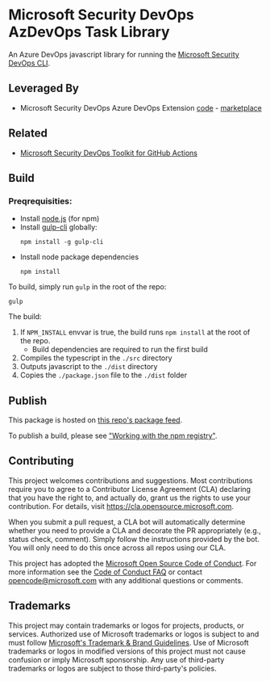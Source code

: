 # Microsoft Security DevOps AzDevOps Task Library

An Azure DevOps javascript library for running the [Microsoft Security DevOps CLI](https://aka.ms/msdo-nuget).

## Leveraged By
* Microsoft Security DevOps Azure DevOps Extension [code](https://github.com/microsoft/security-devops-azdevops) - [marketplace](https://marketplace.visualstudio.com/items?itemName=ms-securitydevops.microsoft-security-devops-azdevops)

## Related

* [Microsoft Security DevOps Toolkit for GitHub Actions](https://github.com/microsoft/security-devops-actions-toolkit)

## Build

### Preqrequisities:

* Install [node.js](https://nodejs.org/en) (for npm)
* Install [gulp-cli](https://www.npmjs.com/package/gulp-cli) globally:
  ```
  npm install -g gulp-cli
  ```
* Install node package dependencies
  ```
  npm install
  ```

To build, simply run `gulp` in the root of the repo:
```
gulp
```

The build:
1. If `NPM_INSTALL` envvar is true, the build runs `npm install` at the root of the repo.
   * Build dependencies are required to run the first build
1. Compiles the typescript in the `./src` directory
1. Outputs javascript to the `./dist` directory
1. Copies the `./package.json` file to the `./dist` folder

## Publish

This package is hosted on [this repo's package feed](https://github.com/microsoft/security-devops-azdevops-task-lib/pkgs/npm/security-devops-azdevops-task-lib).

To publish a build, please see ["Working with the npm registry"](https://docs.github.com/en/packages/working-with-a-github-packages-registry/working-with-the-npm-registry#authenticating-to-github-packages).

## Contributing

This project welcomes contributions and suggestions.  Most contributions require you to agree to a
Contributor License Agreement (CLA) declaring that you have the right to, and actually do, grant us
the rights to use your contribution. For details, visit https://cla.opensource.microsoft.com.

When you submit a pull request, a CLA bot will automatically determine whether you need to provide
a CLA and decorate the PR appropriately (e.g., status check, comment). Simply follow the instructions
provided by the bot. You will only need to do this once across all repos using our CLA.

This project has adopted the [Microsoft Open Source Code of Conduct](https://opensource.microsoft.com/codeofconduct/).
For more information see the [Code of Conduct FAQ](https://opensource.microsoft.com/codeofconduct/faq/) or
contact [opencode@microsoft.com](mailto:opencode@microsoft.com) with any additional questions or comments.

## Trademarks

This project may contain trademarks or logos for projects, products, or services. Authorized use of Microsoft 
trademarks or logos is subject to and must follow 
[Microsoft's Trademark & Brand Guidelines](https://www.microsoft.com/en-us/legal/intellectualproperty/trademarks/usage/general).
Use of Microsoft trademarks or logos in modified versions of this project must not cause confusion or imply Microsoft sponsorship.
Any use of third-party trademarks or logos are subject to those third-party's policies.
